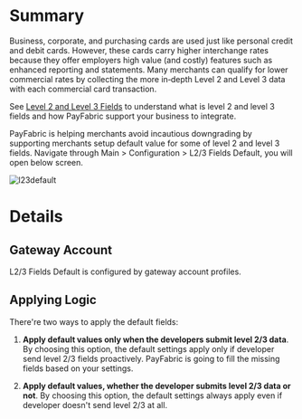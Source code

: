 # Summary

Business, corporate, and purchasing cards are used just like personal credit and debit cards. However, these cards carry higher interchange rates because they offer employers high value (and costly) features such as enhanced reporting and statements. Many merchants can qualify for lower commercial rates by collecting the more in‑depth Level 2 and Level 3 data with each commercial card transaction.

See [Level 2 and Level 3 Fields](https://github.com/PayFabric/PayFabric-APIs/tree/v2/Sections/Level%202%20and%20Level%203%20Fields.md) to understand what is level 2 and level 3 fields and how PayFabric support your business to integrate.

PayFabric is helping merchants avoid incautious downgrading by supporting merchants setup default value for some of level 2 and level 3 fields. Navigate through Main > Configuration > L2/3 Fields Default, you will open below screen.

![l23default](https://s3-us-west-1.amazonaws.com/github-screenshot-repository/v2/L23default.png)

# Details

## Gateway Account

L2/3 Fields Default is configured by gateway account profiles. 

## Applying Logic

There're two ways to apply the default fields:

1. **Apply default values only when the developers submit level 2/3 data**. By choosing this option, the default settings apply only if developer send level 2/3 fields proactively. PayFabric is going to fill the missing fields based on your settings.

1. **Apply default values, whether the developer submits level 2/3 data or not**. By choosing this option, the default settings always apply even if developer doesn't send level 2/3 at all.  
